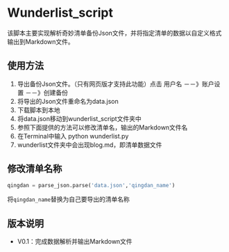 # Wunderlist_script

该脚本主要实现解析奇妙清单备份Json文件，并将指定清单的数据以自定义格式输出到Markdown文件。



## 使用方法

1. 导出备份Json文件。（只有网页版才支持此功能）点击 用户名 －－》账户设置 －－》创建备份
2. 将导出的Json文件重命名为data.json
3. 下载脚本到本地 
4. 将data.json移动到wunderlist_script文件夹中
5. 参照下面提供的方法可以修改清单名，输出的Markdown文件名
6. 在Terminal中输入 python wunderlist.py
7. wunderlist文件夹中会出现blog.md，即清单数据文件



## 修改清单名称

```python
qingdan = parse_json.parse('data.json','qingdan_name')
```

将`qingdan_name`替换为自己要导出的清单名称



## 版本说明

* V0.1：完成数据解析并输出Markdown文件





